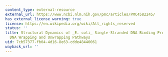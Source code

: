 ```yaml
---
content_type: external-resource
external_url: https://www.ncbi.nlm.nih.gov/pmc/articles/PMC4582245/
has_external_license_warning: true
license: https://en.wikipedia.org/wiki/All_rights_reserved
status: ''
title: Structural Dynamics of _E. coli_ Single-Stranded DNA Binding Protein Reveal
  DNA Wrapping and Unwrapping Pathways
uid: 7cb57377-fb04-4d16-8e63-cdde48440061
wayback_url: ''
---
```

